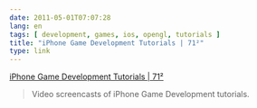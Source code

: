 ```yaml
---
date: 2011-05-01T07:07:28
lang: en
tags: [ development, games, ios, opengl, tutorials ]
title: "iPhone Game Development Tutorials | 71²"
type: link
---
```


[iPhone Game Development Tutorials | 71²](http://www.71squared.com/iphone-tutorials/)

> Video screencasts of iPhone Game Development tutorials.

